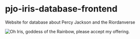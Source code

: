 # pjo-iris-database-frontend
Website for database about Percy Jackson and the Riordanverse

<picture>
  <source media="(prefers-color-scheme: dark)" srcset="https://media1.tenor.com/m/WiXMGIDfoP4AAAAd/please-accept-my-offering-annabeth-chase.gif">
  <source media="(prefers-color-scheme: light)" srcset="https://media1.tenor.com/m/WiXMGIDfoP4AAAAd/please-accept-my-offering-annabeth-chase.gif">
  <img alt="Oh Iris, goddess of the Rainbow, please accept my offering." src="https://media1.tenor.com/m/WiXMGIDfoP4AAAAd/please-accept-my-offering-annabeth-chase.gif">
</picture>
